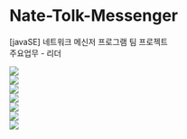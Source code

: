 # Nate-Tolk-Messenger
[javaSE] 네트워크 메신저 프로그램 팀 프로젝트</br>
주요업무 - 리더


<img src="https://blogfiles.pstatic.net/MjAxOTA1MDhfMTc2/MDAxNTU3MzE0ODcyMzk5.Tsnm0shpJfuDM5LJwAV_-mq94uvuvH2rodRa6oI8L0Ag.69yAs3FO635IbTRVLogPwNYWG9lQUN8jFMZaz_URjAEg.PNG.coolwindkmh/image.png">
</br>

<img src="https://blogfiles.pstatic.net/MjAxOTA1MDhfMjE1/MDAxNTU3MzE0ODkzNDIw.iGKL-zWCt-iCqAg2lf2VtetVVUjco-RGw5gegnHB9wUg.3caIrLt-mVBsN97Tz7OWT9K4UT9KU-V25jAjSgM6ovwg.PNG.coolwindkmh/image.png">
</br>

<img src="https://blogfiles.pstatic.net/MjAxOTA1MDhfNTUg/MDAxNTU3MzE0OTA4MjU3.FQEJUwJPT7uFXglZEaKnDxpB371bscBEiZRrNqjfTbsg.SPDNf0AQZYWqU3u8vHscuYxkXUKEJoed8NAOHgd1Prwg.PNG.coolwindkmh/image.png">
</br>

<img src="https://blogfiles.pstatic.net/MjAxOTA1MDhfMTAx/MDAxNTU3MzE0OTE3Nzk1.WTlqsr0TPvtMWe1zf7MzpcOMG6VEieBSvL6WBlINpUYg.GwQi6X6WSPGoXejG67t7NB7_tX-ghVXcNRRmUhsxLcAg.PNG.coolwindkmh/image.png">
</br>

<img src="https://blogfiles.pstatic.net/MjAxOTA1MDhfMTQg/MDAxNTU3MzE0OTI5NDYy.i3XR7VP-kn8Vw2cdGjGndpT9fIr80nDKdoahtMszD2Ig.Kp2tv2DyZ_6CGkgGpLL0b0qyMloukKj0zuk1FUXvGMog.PNG.coolwindkmh/image.png">
</br>

<img src="https://blogfiles.pstatic.net/MjAxOTA1MTNfMjk4/MDAxNTU3NzI1MzI1Mzk5.8Cdl6Mf0UuYimKs9_BvmAtiTgQ3dup9OUx5uPA5Oac0g.egemb-qYxEnoEEfhZYFH94DLV4rxzt1ZBq5d5G7rX38g.PNG.coolwindkmh/image.png">
</br>

<img src="https://blogfiles.pstatic.net/MjAxOTA1MTNfMjk1/MDAxNTU3NzI1MzM1NzA3.mDs2jsAVTNfv-gPCmBZZ8usZccG0JiaWNnkudqyY1M0g.2Ii9jqxbvjzBiDEdbTV_roKxDtLxAiAkCWHWPHFJeZIg.PNG.coolwindkmh/image.png">
</br>
